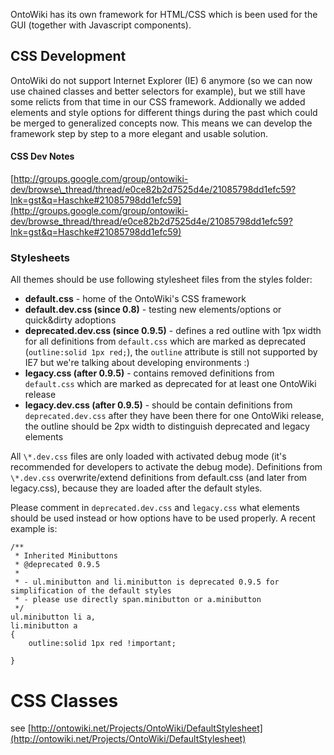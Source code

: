 OntoWiki has its own framework for HTML/CSS which is been used for the GUI (together with Javascript components).

## CSS Development

OntoWiki do not support Internet Explorer (IE) 6 anymore (so we can now use chained classes and better selectors for example), but we still have some relicts from that time in our CSS framework. Addionally we added elements and style options for different things during the past which could be merged to generalized concepts now. This means we can develop the framework step by step to a more elegant and usable solution.

#### CSS Dev Notes

[http://groups.google.com/group/ontowiki-dev/browse\_thread/thread/e0ce82b2d7525d4e/21085798dd1efc59?lnk=gst&q=Haschke#21085798dd1efc59](http://groups.google.com/group/ontowiki-dev/browse_thread/thread/e0ce82b2d7525d4e/21085798dd1efc59?lnk=gst&q=Haschke#21085798dd1efc59)

### Stylesheets

All themes should be use following stylesheet files from the styles folder:

- **default.css** - home of the OntoWiki's CSS framework
- **default.dev.css (since 0.8)** - testing new elements/options or quick&dirty adoptions
- **deprecated.dev.css (since 0.9.5)** - defines a red outline with 1px width for all definitions from `default.css` which are marked as deprecated (`outline:solid 1px red;`), the `outline` attribute is still not supported by IE7 but we're talking about developing environments :)
- **legacy.css (after 0.9.5)** - contains removed definitions from `default.css` which are marked as deprecated for at least one OntoWiki release
- **legacy.dev.css (after 0.9.5)** - should be contain definitions from `deprecated.dev.css` after they have been there for one OntoWiki release, the outline should be 2px width to distinguish deprecated and legacy elements

All `\*.dev.css` files are only loaded with activated debug mode (it's recommended for developers to activate the debug mode). Definitions from `\*.dev.css` overwrite/extend definitions from default.css (and later from legacy.css), because they are loaded after the default styles.

Please comment in `deprecated.dev.css` and `legacy.css` what elements should be used instead or how options have to be used properly. A recent example is:

```
/**
 * Inherited Minibuttons
 * @deprecated 0.9.5
 *
 * - ul.minibutton and li.minibutton is deprecated 0.9.5 for simplification of the default styles
 * - please use directly span.minibutton or a.minibutton
 */
ul.minibutton li a,
li.minibutton a
{
    outline:solid 1px red !important;

}
```

# CSS Classes

see [http://ontowiki.net/Projects/OntoWiki/DefaultStylesheet](http://ontowiki.net/Projects/OntoWiki/DefaultStylesheet)

